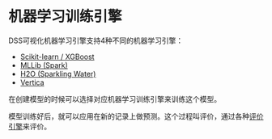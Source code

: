 # 机器学习训练引擎

DSS可视化机器学习引擎支持4种不同的机器学习引擎：

- [Scikit-learn / XGBoost](Engines/Sklearn.md)
- [MLLib (Spark)](Engines/MLlib.md)
- [H2O (Sparkling Water)](Engines/H2O.md)
- [Vertica](Engines/Vertica)

在创建模型的时候可以选择对应机器学习训练引擎来训练这个模型。

模型训练好后，就可以应用在新的记录上做预测。这个过程叫评价，通过各种[评价引擎](Scoring-engines.md)来评价。